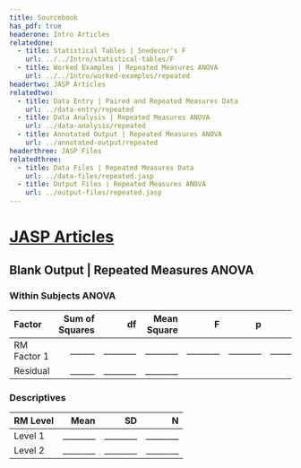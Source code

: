 ```yaml
---
title: Sourcebook
has_pdf: true
headerone: Intro Articles
relatedone:
  - title: Statistical Tables | Snedecor's F
    url: ../../Intro/statistical-tables/F
  - title: Worked Examples | Repeated Measures ANOVA
    url: ../../Intro/worked-examples/repeated
headertwo: JASP Articles
relatedtwo:
  - title: Data Entry | Paired and Repeated Measures Data
    url: ../data-entry/repeated
  - title: Data Analysis | Repeated Measures ANOVA
    url: ../data-analysis/repeated
  - title: Annotated Output | Repeated Measures ANOVA
    url: ../annotated-output/repeated
headerthree: JASP Files
relatedthree:
  - title: Data Files | Repeated Measures Data
    url: ../data-files/repeated.jasp
  - title: Output Files | Repeated Measures ANOVA
    url: ../output-files/repeated.jasp
---
```


# [JASP Articles](../index.md)

## Blank Output | Repeated Measures ANOVA

### Within Subjects ANOVA

| Factor        | Sum of Squares | df  | Mean Square | F     | p     | η²    |
|:--------------|---------------:|----:|------------:|------:|------:|------:|
| RM Factor 1   | ______         | ________ | ________    | ________ | ________ | ________ |
| Residual      | ______         | ________ | ________    |       |       |       |

### Descriptives

| RM Level | Mean | SD   | N   |
|:---------|-----:|-----:|----:|
| Level 1  | ________ | ________ | ________ |
| Level 2  | ________ | ________ | ________ |
